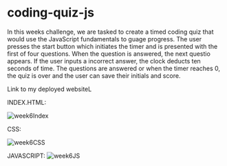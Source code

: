 # coding-quiz-js

In this weeks challenge, we are tasked to create a timed coding quiz that would use the JavaScript fundamentals to guage progress. The user presses the start button which initiates the timer and is presented with the first of four questions. When the question is answered, the next questio appears. If the user inputs a incorrect answer, the clock deducts ten seconds of time. The questions are answered or when the timer reaches 0, the quiz is over and the user can save their initials and score. 

Link to my deployed websiteL

INDEX.HTML:

![week6Index](https://user-images.githubusercontent.com/128564443/235690181-c9ae771f-ea8a-47ff-835e-c0614420fcfa.png)

CSS:

![week6CSS](https://user-images.githubusercontent.com/128564443/235690197-02fb8bfc-1bee-40d4-b741-4bf3e720de75.png)

JAVASCRIPT:
![week6JS](https://user-images.githubusercontent.com/128564443/235690225-d1e591bd-1221-41df-9d5f-a2bc64bc6e80.png)
